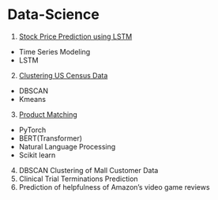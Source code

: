 # Data-Science

1. [Stock Price Prediction using LSTM](https://github.com/jajawong/Data-Science/blob/main/Stock%20Price%20Prediction.ipynb)
* Time Series Modeling
* LSTM
2. [Clustering US Census Data](https://github.com/jajawong/Data-Science/blob/main/Clustering%20US%20Census%20Data.ipynb)
* DBSCAN
* Kmeans
3. [Product Matching](https://github.com/jajawong/Data-Science/blob/main/Product_Matching.ipynb)
* PyTorch
* BERT(Transformer)
* Natural Language Processing
* Scikit learn
4. DBSCAN Clustering of Mall Customer Data
5. Clinical Trial Terminations Prediction
6. Prediction of helpfulness of Amazon’s video game reviews

